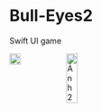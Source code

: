 # Bull-Eyes2
Swift UI game
<div style="display: flex;">
  <img src="https://user-images.githubusercontent.com/92966362/239136643-a69013f9-09c3-4615-99f5-84e6d174cf3c.png" alt="" style="width: 20%;">
  <img src="https://user-images.githubusercontent.com/92966362/239138719-d19bcc19-b189-4899-809d-10b9e07e413b.png" alt="Ảnh 2" style="width: 20%;">
</div>

